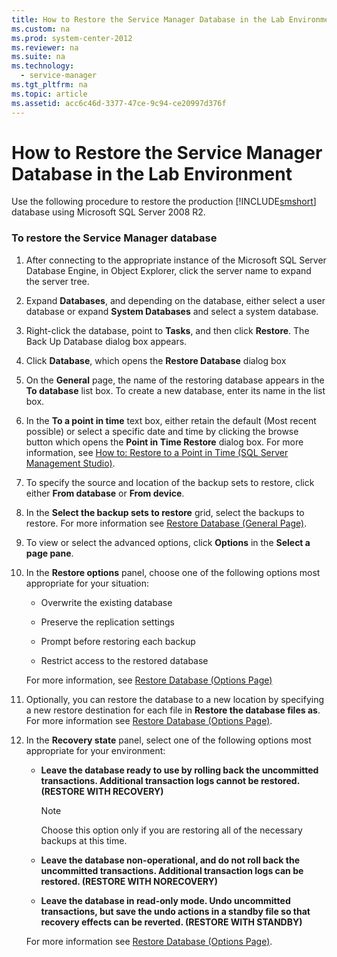 ```yaml
---
title: How to Restore the Service Manager Database in the Lab Environment
ms.custom: na
ms.prod: system-center-2012
ms.reviewer: na
ms.suite: na
ms.technology: 
  - service-manager
ms.tgt_pltfrm: na
ms.topic: article
ms.assetid: acc6c46d-3377-47ce-9c94-ce20997d376f
---
```

# How to Restore the Service Manager Database in the Lab Environment
Use the following procedure to restore the production [!INCLUDE[smshort](Token/smshort_md.md)] database using Microsoft SQL Server 2008 R2.

### To restore the Service Manager database

1.  After connecting to the appropriate instance of the Microsoft SQL Server Database Engine, in Object Explorer, click the server name to expand the server tree.

2.  Expand **Databases**, and depending on the database, either select a user database or expand **System Databases** and select a system database.

3.  Right\-click the database, point to **Tasks**, and then click **Restore**. The Back Up Database dialog box appears.

4.  Click **Database**, which opens the **Restore Database** dialog box

5.  On the **General** page, the name of the restoring database appears in the **To database** list box. To create a new database, enter its name in the list box.

6.  In the **To a point in time** text box, either retain the default \(Most recent possible\) or select a specific date and time by clicking the browse button which opens the **Point in Time Restore** dialog box. For more information, see [How to: Restore to a Point in Time \(SQL Server Management Studio\)](http://go.microsoft.com/fwlink/p/?LinkId=236006).

7.  To specify the source and location of the backup sets to restore, click either **From database** or **From device**.

8.  In the **Select the backup sets to restore** grid, select the backups to restore. For more information see [Restore Database \(General Page\)](http://go.microsoft.com/fwlink/p/?LinkId=236009).

9. To view or select the advanced options, click **Options** in the **Select a page pane**.

10. In the **Restore options** panel, choose one of the following options most appropriate for your situation:

    -   Overwrite the existing database

    -   Preserve the replication settings

    -   Prompt before restoring each backup

    -   Restrict access to the restored database

    For more information, see [Restore Database \(Options Page\)](http://go.microsoft.com/fwlink/p/?LinkId=236010)

11. Optionally, you can restore the database to a new location by specifying a new restore destination for each file in **Restore the database files as**. For more information see [Restore Database \(Options Page\)](http://go.microsoft.com/fwlink/p/?LinkId=236010).

12. In the **Recovery state** panel, select one of the following options most appropriate for your environment:

    -   **Leave the database ready to use by rolling back the uncommitted transactions. Additional transaction logs cannot be restored. \(RESTORE WITH RECOVERY\)**

        > [!NOTE]
        > Choose this option only if you are restoring all of the necessary backups at this time.

    -   **Leave the database non\-operational, and do not roll back the uncommitted transactions. Additional transaction logs can be restored. \(RESTORE WITH NORECOVERY\)**

    -   **Leave the database in read\-only mode. Undo uncommitted transactions, but save the undo actions in a standby file so that recovery effects can be reverted. \(RESTORE WITH STANDBY\)**

    For more information see [Restore Database \(Options Page\)](http://go.microsoft.com/fwlink/p/?LinkId=236010).


